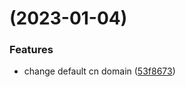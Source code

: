 #  (2023-01-04)


### Features

* change default cn domain ([53f8673](https://code.byted.org/byteair/volcengine-sdk-go-rec/commits/53f86730e79fe0565e0145724526ad818c778c9b))



